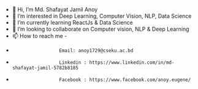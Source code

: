 - 👋 Hi, I’m Md. Shafayat Jamil Anoy
- 👀 I’m interested in Deep Learning, Computer Vision, NLP, Data Science
- 🌱 I’m currently learning ReactJs & Data Science
- 💞️ I’m looking to collaborate on Computer vision, NLP & Deep Learning
- 📫 How to reach me - 
-                      Email: anoy1729@cseku.ac.bd
-                      Linkedin : https://www.linkedin.com/in/md-shafayat-jamil-5782b8185
-                      Facebook : https://www.facebook.com/anoy.eugene/

<!---
anoy1729/anoy1729 is a ✨ special ✨ repository because its `README.md` (this file) appears on your GitHub profile.
You can click the Preview link to take a look at your changes.
--->
